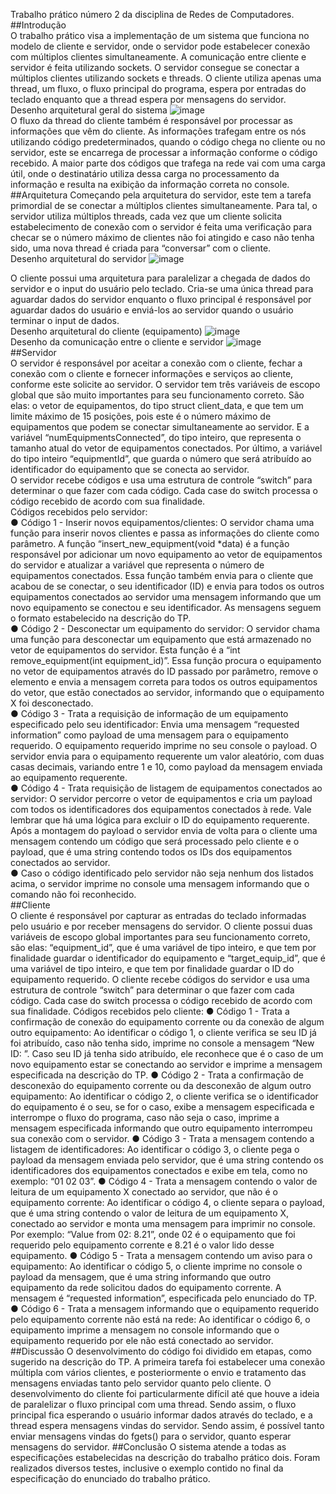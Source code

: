 Trabalho prático número 2 da disciplina de Redes de Computadores. 
\
##Introdução
\
O trabalho prático visa a implementação de um sistema que funciona no modelo de cliente e servidor,
onde o servidor pode estabelecer conexão com múltiplos clientes simultaneamente. A comunicação
entre cliente e servidor é feita utilizando sockets. O servidor consegue se conectar a múltiplos
clientes utilizando sockets e threads. O cliente utiliza apenas uma thread, um fluxo, o fluxo principal
do programa, espera por entradas do teclado enquanto que a thread espera por mensagens do
servidor.
\
Desenho arquitetural geral do sistema
![image](https://user-images.githubusercontent.com/34943649/178841500-e9a67dad-9e8a-414d-8d67-aaa5a7c481d5.png)
\
O fluxo da thread do cliente também é responsável por processar as informações que vêm do cliente.
As informações trafegam entre os nós utilizando código predeterminados, quando o código chega no
cliente ou no servidor, este se encarrega de processar a informação conforme o código recebido. A
maior parte dos códigos que trafega na rede vai com uma carga útil, onde o destinatário utiliza dessa
carga no processamento da informação e resulta na exibição da informação correta no console.
\
##Arquitetura
Começando pela arquitetura do servidor, este tem a tarefa primordial de se conectar a múltiplos
clientes simultaneamente. Para tal, o servidor utiliza múltiplos threads, cada vez que um cliente
solicita estabelecimento de conexão com o servidor é feita uma verificação para checar se o número
máximo de clientes não foi atingido e caso não tenha sido, uma nova thread é criada para
“conversar” com o cliente.
\
Desenho arquitetural do servidor
![image](https://user-images.githubusercontent.com/34943649/178841990-d26325b8-c5b6-4a7f-bfbe-048b6e026261.png)

O cliente possui uma arquitetura para paralelizar a chegada de dados do servidor e o input do
usuário pelo teclado. Cria-se uma única thread para aguardar dados do servidor enquanto o fluxo
principal é responsável por aguardar dados do usuário e enviá-los ao servidor quando o usuário
terminar o input de dados.
\
Desenho arquitetural do cliente (equipamento)
![image](https://user-images.githubusercontent.com/34943649/178842020-90686377-8161-4982-9a73-8cdac2fbac1b.png)
\
Desenho da comunicação entre o cliente e servidor
![image](https://user-images.githubusercontent.com/34943649/178842030-ce64d77b-a269-4dc6-a422-19a9d320ef21.png)
\
##Servidor
\
O servidor é responsável por aceitar a conexão com o cliente, fechar a conexão com o cliente e
fornecer informações e serviços ao cliente, conforme este solicite ao servidor.
O servidor tem três variáveis de escopo global que são muito importantes para seu funcionamento
correto. São elas: o vetor de equipamentos, do tipo struct client_data, e que tem um limite máximo de
15 posições, pois este é o número máximo de equipamentos que podem se conectar
simultaneamente ao servidor. E a variável “numEquipmentsConnected”, do tipo inteiro, que
representa o tamanho atual do vetor de equipamentos conectados. Por último, a variável do tipo
inteiro “equipmentId”, que guarda o número que será atribuído ao identificador do equipamento que
se conecta ao servidor.
\
O servidor recebe códigos e usa uma estrutura de controle “switch” para determinar o que fazer com
cada código. Cada case do switch processa o código recebido de acordo com sua finalidade.
\
Códigos recebidos pelo servidor:
\
  ● Código 1 - Inserir novos equipamentos/clientes: O servidor chama uma função para inserir
    novos clientes e passa as informações do cliente como parâmetro. A função
    “insert_new_equipment(void *data) é a função responsável por adicionar um novo
    equipamento ao vetor de equipamentos do servidor e atualizar a variável que representa o
    número de equipamentos conectados. Essa função também envia para o cliente que acabou
    de se conectar, o seu identificador (ID) e envia para todos os outros equipamentos
    conectados ao servidor uma mensagem informando que um novo equipamento se conectou
    e seu identificador. As mensagens seguem o formato estabelecido na descrição do TP.
    \
  ● Código 2 - Desconectar um equipamento do servidor: O servidor chama uma função para
    desconectar um equipamento que está armazenado no vetor de equipamentos do servidor.
    Esta função é a “int remove_equipment(int equipment_id)”. Essa função procura o
    equipamento no vetor de equipamentos através do ID passado por parâmetro, remove o
    elemento e envia a mensagem correta para todos os outros equipamentos do vetor, que
    estão conectados ao servidor, informando que o equipamento X foi desconectado.
    \
  ● Código 3 - Trata a requisição de informação de um equipamento especificado pelo seu
    identificador: Envia uma mensagem “requested information” como payload de uma
    mensagem para o equipamento requerido. O equipamento requerido imprime no seu console
    o payload. O servidor envia para o equipamento requerente um valor aleatório, com duas
    casas decimais, variando entre 1 e 10, como payload da mensagem enviada ao equipamento
    requerente.
    \
  ● Código 4 - Trata requisição de listagem de equipamentos conectados ao servidor: O servidor
    percorre o vetor de equipamentos e cria um payload com todos os identificadores dos
    equipamentos conectados à rede. Vale lembrar que há uma lógica para excluir o ID do
    equipamento requerente. Após a montagem do payload o servidor envia de volta para o
    cliente uma mensagem contendo um código que será processado pelo cliente e o payload,
    que é uma string contendo todos os IDs dos equipamentos conectados ao servidor.
    \
  ● Caso o código identificado pelo servidor não seja nenhum dos listados acima, o servidor
    imprime no console uma mensagem informando que o comando não foi reconhecido.
    \
##Cliente
\
O cliente é responsável por capturar as entradas do teclado informadas pelo usuário e por receber
mensagens do servidor.
O cliente possui duas variáveis de escopo global importantes para seu funcionamento correto, são
elas: “equipment_id”, que é uma variável de tipo inteiro, e que tem por finalidade guardar o
identificador do equipamento e “target_equip_id”, que é uma variável de tipo inteiro, e que tem por
finalidade guardar o ID do equipamento requerido.
O cliente recebe códigos do servidor e usa uma estrutura de controle “switch” para determinar o que
fazer com cada código. Cada case do switch processa o código recebido de acordo com sua
finalidade.
Códigos recebidos pelo cliente:
  ● Código 1 - Trata a confirmação de conexão do equipamento corrente ou da conexão de
    algum outro equipamento: Ao identificar o código 1, o cliente verifica se seu ID já foi
    atribuído, caso não tenha sido, imprime no console a mensagem “New ID: <X>”. Caso seu ID
    já tenha sido atribuído, ele reconhece que é o caso de um novo equipamento estar se
    conectando ao servidor e imprime a mensagem especificada na descrição do TP.
  ● Código 2 - Trata a confirmação de desconexão do equipamento corrente ou da desconexão
    de algum outro equipamento: Ao identificar o código 2, o cliente verifica se o identificador do
    equipamento é o seu, se for o caso, exibe a mensagem especificada e interrompe o fluxo do
    programa, caso não seja o caso, imprime a mensagem especificada informando que outro
    equipamento interrompeu sua conexão com o servidor.
  ● Código 3 - Trata a mensagem contendo a listagem de identificadores: Ao identificar o código
    3, o cliente pega o payload da mensagem enviada pelo servidor, que é uma string contendo
    os identificadores dos equipamentos conectados e exibe em tela, como no exemplo: “01 02
    03”.
  ● Código 4 - Trata a mensagem contendo o valor de leitura de um equipamento X conectado
    ao servidor, que não é o equipamento corrente: Ao identificar o código 4, o cliente separa o
    payload, que é uma string contendo o valor de leitura de um equipamento X, conectado ao
    servidor e monta uma mensagem para imprimir no console. Por exemplo: “Value from 02:
    8.21”, onde 02 é o equipamento que foi requerido pelo equipamento corrente e 8.21 é o valor
    lido desse equipamento.
  ● Código 5 - Trata a mensagem contendo um aviso para o equipamento: Ao identificar o código
    5, o cliente imprime no console o payload da mensagem, que é uma string informando que
    outro equipamento da rede solicitou dados do equipamento corrente. A mensagem é
    “requested information”, especificada pelo enunciado do TP.
  ● Código 6 - Trata a mensagem informando que o equipamento requerido pelo equipamento
    corrente não está na rede: Ao identificar o código 6, o equipamento imprime a mensagem no
    console informando que o equipamento requerido por ele não está conectado ao servidor.
##Discussão
O desenvolvimento do código foi dividido em etapas, como sugerido na descrição do TP. A primeira
tarefa foi estabelecer uma conexão múltipla com vários clientes, e posteriormente o envio e
tratamento das mensagens enviadas tanto pelo servidor quanto pelo cliente. O desenvolvimento do
cliente foi particularmente difícil até que houve a ideia de paralelizar o fluxo principal com uma thread.
Sendo assim, o fluxo principal fica esperando o usuário informar dados através do teclado, e a thread
espera mensagens vindas do servidor. Sendo assim, é possível tanto enviar mensagens vindas do
fgets() para o servidor, quanto esperar mensagens do servidor.
##Conclusão
O sistema atende a todas as especificações estabelecidas na descrição do trabalho prático dois.
Foram realizados diversos testes, inclusive o exemplo contido no final da especificação do enunciado
do trabalho prático.
